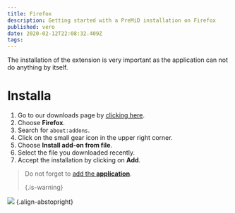 ```yaml
---
title: Firefox
description: Getting started with a PreMiD installation on Firefox
published: vero
date: 2020-02-12T22:08:32.409Z
tags:
---
```


The installation of the extension is very important as the application can not do anything by itself.

# Installa
1. Go to our downloads page by [clicking here](https://premid.app/downloads).
2. Choose **Firefox**.
3. Search for `about:addons`.
4. Click on the small gear icon in the upper right corner.
5. Choose **Install add-on from file**.
6. Select the file you downloaded recently.
7. Accept the installation by clicking on **Add**.

> Do not forget to [add the **application**](/install). 
> 
> {.is-warning}

![](https://img.icons8.com/color/2x/firefox.png) {.align-abstopright}